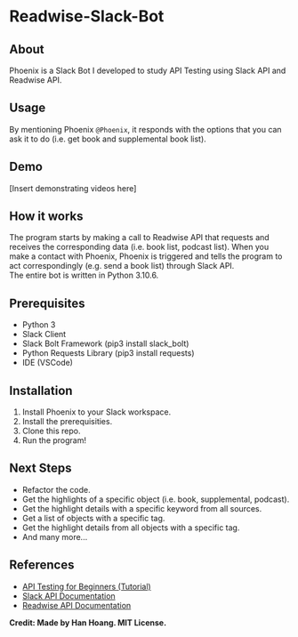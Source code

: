 # Readwise-Slack-Bot
## About
Phoenix is a Slack Bot I developed to study API Testing using Slack API and Readwise API.

## Usage
By mentioning Phoenix `@Phoenix`, it responds with the options that you can ask it to do (i.e. get book and supplemental book list).

## Demo
[Insert demonstrating videos here]

## How it works
The program starts by making a call to Readwise API that requests and receives the corresponding data (i.e. book list, podcast list). When you make a contact with Phoenix, Phoenix is triggered and tells the program to act correspondingly (e.g. send a book list) through Slack API.<br />
The entire bot is written in Python 3.10.6.

## Prerequisites
- Python 3
- Slack Client
- Slack Bolt Framework (pip3 install slack_bolt)
- Python Requests Library (pip3 install requests)
- IDE (VSCode)

## Installation
<ol>
<li>Install Phoenix to your Slack workspace.</li>
<li>Install the prerequisities.</li>
<li>Clone this repo.</li>
<li>Run the program!</li>
</ol>

## Next Steps
- Refactor the code.
- Get the highlights of a specific object (i.e. book, supplemental, podcast).
- Get the highlight details with a specific keyword from all sources.
- Get a list of objects with a specific tag.
- Get the highlight details from all objects with a specific tag.
- And many more...

## References
- [API Testing for Beginners (Tutorial)](https://www.youtube.com/watch?v=GZvSYJDk-us)
- [Slack API Documentation](https://api.slack.com/docs)
- [Readwise API Documentation](https://readwise.io/api_deets)

**Credit: Made by Han Hoang. MIT License.**
